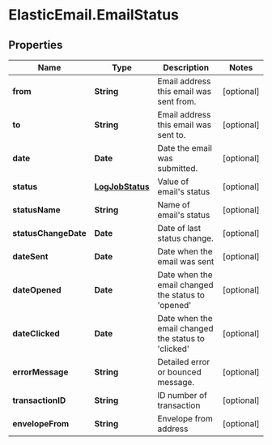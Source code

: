 # ElasticEmail.EmailStatus

## Properties

Name | Type | Description | Notes
------------ | ------------- | ------------- | -------------
**from** | **String** | Email address this email was sent from. | [optional] 
**to** | **String** | Email address this email was sent to. | [optional] 
**date** | **Date** | Date the email was submitted. | [optional] 
**status** | [**LogJobStatus**](LogJobStatus.md) | Value of email&#39;s status | [optional] 
**statusName** | **String** | Name of email&#39;s status | [optional] 
**statusChangeDate** | **Date** | Date of last status change. | [optional] 
**dateSent** | **Date** | Date when the email was sent | [optional] 
**dateOpened** | **Date** | Date when the email changed the status to &#39;opened&#39; | [optional] 
**dateClicked** | **Date** | Date when the email changed the status to &#39;clicked&#39; | [optional] 
**errorMessage** | **String** | Detailed error or bounced message. | [optional] 
**transactionID** | **String** | ID number of transaction | [optional] 
**envelopeFrom** | **String** | Envelope from address | [optional] 



